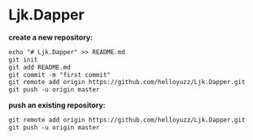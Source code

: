 # Ljk.Dapper  

﻿**create a new repository:**
```md
echo "# Ljk.Dapper" >> README.md
git init
git add README.md
git commit -m "first commit"
git remote add origin https://github.com/helloyuzz/Ljk.Dapper.git
git push -u origin master
```


**push an existing repository:**
```md
git remote add origin https://github.com/helloyuzz/Ljk.Dapper.git
git push -u origin master
```
